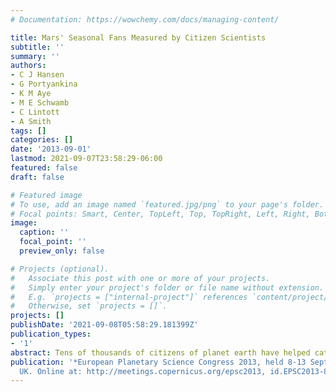 ```yaml
---
# Documentation: https://wowchemy.com/docs/managing-content/

title: Mars' Seasonal Fans Measured by Citizen Scientists
subtitle: ''
summary: ''
authors:
- C J Hansen
- G Portyankina
- K M Aye
- M E Schwamb
- C Lintott
- A Smith
tags: []
categories: []
date: '2013-09-01'
lastmod: 2021-09-07T23:58:29-06:00
featured: false
draft: false

# Featured image
# To use, add an image named `featured.jpg/png` to your page's folder.
# Focal points: Smart, Center, TopLeft, Top, TopRight, Left, Right, BottomLeft, Bottom, BottomRight.
image:
  caption: ''
  focal_point: ''
  preview_only: false

# Projects (optional).
#   Associate this post with one or more of your projects.
#   Simply enter your project's folder or file name without extension.
#   E.g. `projects = ["internal-project"]` references `content/project/deep-learning/index.md`.
#   Otherwise, set `projects = []`.
projects: []
publishDate: '2021-09-08T05:58:29.181399Z'
publication_types:
- '1'
abstract: Tens of thousands of citizens of planet earth have helped catalog fans
publication: '*European Planetary Science Congress 2013, held 8-13 September in London,
  UK. Online at: http://meetings.copernicus.org/epsc2013, id.EPSC2013-855*'
---
```

